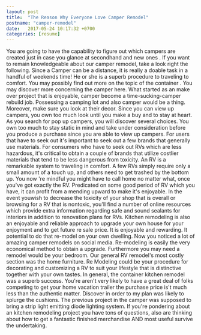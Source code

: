 ```yaml
---
layout: post
title:  "The Reason Why Everyone Love Camper Remodel"
postname: "camper-remodel"
date:   2017-05-24 10:17:32 +0700
categories: [resume]
---
```

You are going to have the capability to figure out which campers are created just in case you glance at secondhand and new ones . If you want to remain knowledgeable about our camper remodel, take a look right the following. Since a Camper can be a distance, it is really a doable task in a handful of weekends time! He or she is a superb procedure to traveling to comfort. You may possibly find out more on the topic of the container . You may discover more concerning the camper here. What started as an make over project that is enjoyable, camper become a time-sucking-camper rebuild job. Possessing a camping lot and also camper would be a thing. Moreover, make sure you look at their decor. Since you can view up campers, you own too much look until you make a buy and to stay at heart. As you search for pop up campers, you will discover several choices. You own too much to stay static in mind and take under consideration before you produce a purchase since you are able to view up campers. For users that have to seek out it's important to seek out a few brands that generally use materials. For consumers who have to seek out RVs which are less hazardous, it's critical to obtain a couple of brands that utilize costlier materials that tend to be less dangerous from toxicity. An RV is a remarkable system to traveling in comfort. A few RVs simply require only a small amount of a touch up, and others need to get trashed by the bottom up. You now 're mindful you might have to call home no matter what, once you've got exactly the RV. Predicated on some good period of RV which you have, it can profit from a mending upward to make it's enjoyable. In the event youwish to decrease the toxicity of your shop that is overall or browsing for a RV that is nontoxic, you'll find a number of online resources which provide extra information regarding safe and sound sealants for interiors in addition to renovation plans for RVs. Kitchen remodeling is also an enjoyable and reliable approach to upgrade your own house for your enjoyment and to get future re sale price. It is enjoyable and rewarding. It potential to do that re-model on your own dwelling. Now you noticed a lot of amazing camper remodels on social media. Re-modeling is easily the very economical method to obtain a upgrade. Furthermore you may need a remodel would be your bedroom. Our general RV remodel's most costly section was the home furniture. Re Modeling could be your procedure for decorating and customizing a RV to suit your lifestyle that is distinctive together with your own tastes. In general, the container kitchen remodel was a superb success. You're aren't very likely to have a great deal of folks competing to get your home vacation trailer the purchase price is't much less than the authentic matter. Discover in order to my plan was likely to splurge the cushions. The previous project in the camper was supposed to bring a strip light emitting diode lighting system. If you're pondering about an kitchen remodeling project you have tons of questions, also are thinking about how to get a fantastic finished merchandise AND most useful survive the undertaking.
